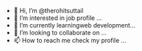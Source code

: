 - 👋 Hi, I’m @therohitsuttail
- 👀 I’m interested in job profile ...
- 🌱 I’m currently learningweb development...
- 💞️ I’m looking to collaborate on ...
- 📫 How to reach me check my profile  ...

<!---
therohitsuttail/therohitsuttail is a ✨ special ✨ repository because its `README.md` (this file) appears on your GitHub profile.
You can click the Preview link to take a look at your changes.
--->
